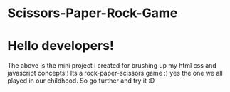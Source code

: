 # Scissors-Paper-Rock-Game
<h1> Hello developers! </h1>
<p> The above is the mini project i created for brushing up my html css and javascript concepts!! Its a rock-paper-scissors game :) yes the one we all played in our childhood. So go further and try it :D</p>
